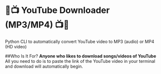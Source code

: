 # :musical_note::tv: YouTube Downloader (MP3/MP4) :tv::musical_note:

<head> 
<link rel="stylesheet" href="path/to/font-awesome/css/font-awesome.min.css">
</head>
Python CLI to automatically convert YouTube video to MP3 (audio) or MP4 (HD video) 



##Who Is It For?
**Anyone who likes to download songs/videos of YouTube**<br/>All you need to do is to paste the link of the YouTube video in your terminal and download will automatically begin. 

<i class="fa fa-download" aria-hidden="true"></i>
